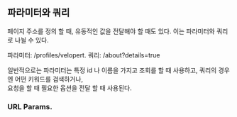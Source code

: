 ## 파라미터와 쿼리 

페이지 주소를 정의 할 때, 유동적인 값을 전달해야 할 때도 있다. 이는 파라미터와 쿼리로 나뉠 수 있다.  

파라미터: /profiles/velopert. 
쿼리: /about?details=true 

일반적으로는 파라미터는 특정 id 나 이름을 가지고 조회를 할 때 사용하고, 쿼리의 경우엔 어떤 키워드를 검색하거나,   
요청을 할 때 필요한 옵션을 전달 할 때 사용된다.    

### URL Params.   
